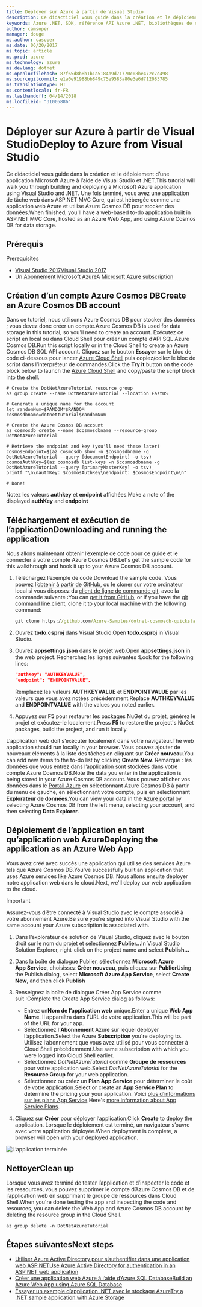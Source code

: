 ```yaml
---
title: Déployer sur Azure à partir de Visual Studio
description: Ce didacticiel vous guide dans la création et le déploiement d’une application Microsoft Azure à l’aide de Visual Studio et .NET.
keywords: Azure .NET, SDK, référence API Azure .NET, bibliothèques de classes .NET Azure
author: camsoper
manager: douge
ms.author: casoper
ms.date: 06/20/2017
ms.topic: article
ms.prod: azure
ms.technology: azure
ms.devlang: dotnet
ms.openlocfilehash: 87f65d8b8b1b1a5184b9d71770c08be472c7e498
ms.sourcegitcommit: e1a0e91988bb849c75e9583a80e3e6d712083785
ms.translationtype: HT
ms.contentlocale: fr-FR
ms.lasthandoff: 04/14/2018
ms.locfileid: "31005886"
---
```

# <a name="deploy-to-azure-from-visual-studio"></a><span data-ttu-id="18534-104">Déployer sur Azure à partir de Visual Studio</span><span class="sxs-lookup"><span data-stu-id="18534-104">Deploy to Azure from Visual Studio</span></span>

<span data-ttu-id="18534-105">Ce didacticiel vous guide dans la création et le déploiement d’une application Microsoft Azure à l’aide de Visual Studio et .NET.</span><span class="sxs-lookup"><span data-stu-id="18534-105">This tutorial will walk you through building and deploying a Microsoft Azure application using Visual Studio and .NET.</span></span>  <span data-ttu-id="18534-106">Une fois terminé, vous avez une application de tâche web dans ASP.NET MVC Core, qui est hébergée comme une application web Azure et utilise Azure Cosmos DB pour stocker des données.</span><span class="sxs-lookup"><span data-stu-id="18534-106">When finished, you'll have a web-based to-do application built in ASP.NET MVC Core, hosted as an Azure Web App, and using Azure Cosmos DB for data storage.</span></span>

## <a name="prerequisites"></a><span data-ttu-id="18534-107">Prérequis
</span><span class="sxs-lookup"><span data-stu-id="18534-107">Prerequisites</span></span>

* [<span data-ttu-id="18534-108">Visual Studio 2017</span><span class="sxs-lookup"><span data-stu-id="18534-108">Visual Studio 2017</span></span>](https://www.visualstudio.com/downloads/)
* <span data-ttu-id="18534-109">Un [Abonnement Microsoft Azure](https://azure.microsoft.com/free/)</span><span class="sxs-lookup"><span data-stu-id="18534-109">A [Microsoft Azure subscription](https://azure.microsoft.com/free/)</span></span>

## <a name="create-an-azure-cosmos-db-account"></a><span data-ttu-id="18534-110">Création d’un compte Azure Cosmos DB</span><span class="sxs-lookup"><span data-stu-id="18534-110">Create an Azure Cosmos DB account</span></span>

<span data-ttu-id="18534-111">Dans ce tutoriel, nous utilisons Azure Cosmos DB pour stocker des données ; vous devez donc créer un compte.</span><span class="sxs-lookup"><span data-stu-id="18534-111">Azure Cosmos DB is used for data storage in this tutorial, so you'll need to create an account.</span></span>  <span data-ttu-id="18534-112">Exécutez ce script en local ou dans Cloud Shell pour créer un compte d’API SQL Azure Cosmos DB.</span><span class="sxs-lookup"><span data-stu-id="18534-112">Run this script locally or in the Cloud Shell to create an Azure Cosmos DB SQL API account.</span></span>  <span data-ttu-id="18534-113">Cliquez sur le bouton **Essayer** sur le bloc de code ci-dessous pour lancer [Azure Cloud Shell](/azure/cloud-shell/) puis copiez/collez le bloc de script dans l’interpréteur de commandes.</span><span class="sxs-lookup"><span data-stu-id="18534-113">Click the **Try it** button on the code block below to launch the [Azure Cloud Shell](/azure/cloud-shell/) and copy/paste the script block into the shell.</span></span>

```azurecli-interactive
# Create the DotNetAzureTutorial resource group
az group create --name DotNetAzureTutorial --location EastUS

# Generate a unique name for the account
let randomNum=$RANDOM*$RANDOM
cosmosdbname=dotnettutorial$randomNum

# Create the Azure Cosmos DB account
az cosmosdb create --name $cosmosdbname --resource-group DotNetAzureTutorial

# Retrieve the endpoint and key (you'll need these later)
cosmosEndpoint=$(az cosmosdb show -n $cosmosdbname -g DotNetAzureTutorial --query [documentEndpoint] -o tsv)
cosmosAuthKey=$(az cosmosdb list-keys -n $cosmosdbname -g DotNetAzureTutorial --query [primaryMasterKey] -o tsv)
printf "\n\nauthKey: $cosmosAuthKey\nendpoint: $cosmosEndpoint\n\n"

# Done!

```

<span data-ttu-id="18534-114">Notez les valeurs **authkey** et **endpoint** affichées.</span><span class="sxs-lookup"><span data-stu-id="18534-114">Make a note of the displayed **authKey** and **endpoint**</span></span> 

## <a name="downloading-and-running-the-application"></a><span data-ttu-id="18534-115">Téléchargement et exécution de l’application</span><span class="sxs-lookup"><span data-stu-id="18534-115">Downloading and running the application</span></span>

<span data-ttu-id="18534-116">Nous allons maintenant obtenir l’exemple de code pour ce guide et le connecter à votre compte Azure Cosmos DB.</span><span class="sxs-lookup"><span data-stu-id="18534-116">Let's get the sample code for this walkthrough and hook it up to your Azure Cosmos DB account.</span></span>

1. <span data-ttu-id="18534-117">Téléchargez l’exemple de code.</span><span class="sxs-lookup"><span data-stu-id="18534-117">Download the sample code.</span></span>  <span data-ttu-id="18534-118">Vous pouvez [l’obtenir à partir de GitHub](https://github.com/Azure-Samples/dotnet-cosmosdb-quickstart/), ou le cloner sur votre ordinateur local si vous disposez du [client de ligne de commande git](https://git-scm.com/), avec la commande suivante :</span><span class="sxs-lookup"><span data-stu-id="18534-118">You can [get it from GitHub](https://github.com/Azure-Samples/dotnet-cosmosdb-quickstart/), or if you have the [git command line client](https://git-scm.com/), clone it to your local machine with the following command:</span></span>

    ```cmd
    git clone https://github.com/Azure-Samples/dotnet-cosmosdb-quickstart
    ```

2. <span data-ttu-id="18534-119">Ouvrez **todo.csproj** dans Visual Studio.</span><span class="sxs-lookup"><span data-stu-id="18534-119">Open **todo.csproj** in Visual Studio.</span></span>

3. <span data-ttu-id="18534-120">Ouvrez **appsettings.json** dans le projet web.</span><span class="sxs-lookup"><span data-stu-id="18534-120">Open **appsettings.json** in the web project.</span></span>  <span data-ttu-id="18534-121">Recherchez les lignes suivantes :</span><span class="sxs-lookup"><span data-stu-id="18534-121">Look for the following lines:</span></span>

    ```json
    "authKey": "AUTHKEYVALUE",
    "endpoint": "ENDPOINTVALUE",
    ```
    <span data-ttu-id="18534-122">Remplacez les valeurs **AUTHKEYVALUE** et **ENDPOINTVALUE** par les valeurs que vous avez notées précédemment.</span><span class="sxs-lookup"><span data-stu-id="18534-122">Replace **AUTHKEYVALUE** and **ENDPOINTVALUE** with the values you noted earlier.</span></span>

4. <span data-ttu-id="18534-123">Appuyez sur **F5** pour restaurer les packages NuGet du projet, générez le projet et exécutez-le localement.</span><span class="sxs-lookup"><span data-stu-id="18534-123">Press **F5** to restore the project's NuGet packages, build the project, and run it locally.</span></span>

<span data-ttu-id="18534-124">L’application web doit s’exécuter localement dans votre navigateur.</span><span class="sxs-lookup"><span data-stu-id="18534-124">The web application should run locally in your browser.</span></span>  <span data-ttu-id="18534-125">Vous pouvez ajouter de nouveaux éléments à la liste des tâches en cliquant sur **Créer nouveau**.</span><span class="sxs-lookup"><span data-stu-id="18534-125">You can add new items to the to-do list by clicking **Create New**.</span></span>  <span data-ttu-id="18534-126">Remarque : les données que vous entrez dans l’application sont stockées dans votre compte Azure Cosmos DB.</span><span class="sxs-lookup"><span data-stu-id="18534-126">Note the data you enter in the application is being stored in your Azure Cosmos DB account.</span></span>  <span data-ttu-id="18534-127">Vous pouvez afficher vos données dans le [Portail Azure](https://portal.azure.com) en sélectionnant Azure Cosmos DB à partir du menu de gauche, en sélectionnant votre compte, puis en sélectionnant **Explorateur de données**.</span><span class="sxs-lookup"><span data-stu-id="18534-127">You can view your data in the [Azure portal](https://portal.azure.com) by selecting Azure Cosmos DB from the left menu, selecting your account, and then selecting **Data Explorer**.</span></span>

## <a name="deploying-the-application-as-an-azure-web-app"></a><span data-ttu-id="18534-128">Déploiement de l’application en tant qu’application web Azure</span><span class="sxs-lookup"><span data-stu-id="18534-128">Deploying the application as an Azure Web App</span></span>

<span data-ttu-id="18534-129">Vous avez créé avec succès une application qui utilise des services Azure tels que Azure Cosmos DB.</span><span class="sxs-lookup"><span data-stu-id="18534-129">You've successfully built an application that uses Azure services like Azure Cosmos DB.</span></span>  <span data-ttu-id="18534-130">Nous allons ensuite déployer notre application web dans le cloud.</span><span class="sxs-lookup"><span data-stu-id="18534-130">Next, we'll deploy our web application to the cloud.</span></span>

> [!IMPORTANT]
> <span data-ttu-id="18534-131">Assurez-vous d’être connecté à Visual Studio avec le compte associé à votre abonnement Azure.</span><span class="sxs-lookup"><span data-stu-id="18534-131">Be sure you're signed into Visual Studio with the same account your Azure subscription is associated with.</span></span>

1. <span data-ttu-id="18534-132">Dans l’explorateur de solution de Visual Studio, cliquez avec le bouton droit sur le nom du projet et sélectionnez **Publier...**</span><span class="sxs-lookup"><span data-stu-id="18534-132">In Visual Studio Solution Explorer, right-click on the project name and select **Publish...**</span></span>

2. <span data-ttu-id="18534-133">Dans la boîte de dialogue Publier, sélectionnez **Microsoft Azure App Service**, choisissez **Créer nouveau**, puis cliquez sur **Publier**</span><span class="sxs-lookup"><span data-stu-id="18534-133">Using the Publish dialog, select **Microsoft Azure App Service**, select **Create New**, and then click **Publish**</span></span>

3. <span data-ttu-id="18534-134">Renseignez la boîte de dialogue Créer App Service comme suit :</span><span class="sxs-lookup"><span data-stu-id="18534-134">Complete the Create App Service dialog as follows:</span></span>

    * <span data-ttu-id="18534-135">Entrez un**Nom de l’application web** unique.</span><span class="sxs-lookup"><span data-stu-id="18534-135">Enter a unique **Web App Name**.</span></span>  <span data-ttu-id="18534-136">Il apparaîtra dans l’URL de votre application.</span><span class="sxs-lookup"><span data-stu-id="18534-136">This will be part of the URL for your app.</span></span>
    * <span data-ttu-id="18534-137">Sélectionnez l’**Abonnement** Azure sur lequel déployer l’application.</span><span class="sxs-lookup"><span data-stu-id="18534-137">Select the Azure **Subscription** you're deploying to.</span></span>  <span data-ttu-id="18534-138">Utilisez l’abonnement que vous avez utilisé pour vous connecter à Cloud Shell précédemment.</span><span class="sxs-lookup"><span data-stu-id="18534-138">Use same subscription with which you were logged into Cloud Shell earlier.</span></span>
    * <span data-ttu-id="18534-139">Sélectionnez *DotNetAzureTutorial* comme **Groupe de ressources** pour votre application web.</span><span class="sxs-lookup"><span data-stu-id="18534-139">Select *DotNetAzureTutorial* for the **Resource Group** for your web application.</span></span>
    * <span data-ttu-id="18534-140">Sélectionnez ou créez un **Plan App Service** pour déterminer le coût de votre application.</span><span class="sxs-lookup"><span data-stu-id="18534-140">Select or create an **App Service Plan** to determine the pricing your your application.</span></span>  <span data-ttu-id="18534-141">Voici [plus d’informations sur les plans App Service](/azure/app-service/azure-web-sites-web-hosting-plans-in-depth-overview).</span><span class="sxs-lookup"><span data-stu-id="18534-141">Here's [more information about App Service Plans](/azure/app-service/azure-web-sites-web-hosting-plans-in-depth-overview).</span></span>

4. <span data-ttu-id="18534-142">Cliquez sur **Créer** pour déployer l’application.</span><span class="sxs-lookup"><span data-stu-id="18534-142">Click **Create** to deploy the application.</span></span>  <span data-ttu-id="18534-143">Lorsque le déploiement est terminé, un navigateur s’ouvre avec votre application déployée.</span><span class="sxs-lookup"><span data-stu-id="18534-143">When deployment is complete, a browser will open with your deployed application.</span></span>

![L’application terminée](./media/dotnet-quickstart/todo.png)

## <a name="clean-up"></a><span data-ttu-id="18534-145">Nettoyer</span><span class="sxs-lookup"><span data-stu-id="18534-145">Clean up</span></span>

<span data-ttu-id="18534-146">Lorsque vous avez terminé de tester l’application et d’inspecter le code et les ressources, vous pouvez supprimer le compte d’Azure Cosmos DB et de l’application web en supprimant le groupe de ressources dans Cloud Shell.</span><span class="sxs-lookup"><span data-stu-id="18534-146">When you're done testing the app and inspecting the code and resources, you can delete the Web App and Azure Cosmos DB account by deleting the resource group in the Cloud Shell.</span></span>

```azurecli-interactive
az group delete -n DotNetAzureTutorial
```

## <a name="next-steps"></a><span data-ttu-id="18534-147">Étapes suivantes</span><span class="sxs-lookup"><span data-stu-id="18534-147">Next steps</span></span>

* [<span data-ttu-id="18534-148">Utiliser Azure Active Directory pour s’authentifier dans une application web ASP.NET</span><span class="sxs-lookup"><span data-stu-id="18534-148">Use Azure Active Directory for authentication in an ASP.NET web application</span></span>](/azure/active-directory/develop/active-directory-devquickstarts-webapp-dotnet)
* [<span data-ttu-id="18534-149">Créer une application web Azure à l’aide d’Azure SQL Database</span><span class="sxs-lookup"><span data-stu-id="18534-149">Build an Azure Web App using Azure SQL Database</span></span>](/azure/app-service-web/web-sites-dotnet-get-started)
* [<span data-ttu-id="18534-150">Essayer un exemple d’application .NET avec le stockage Azure</span><span class="sxs-lookup"><span data-stu-id="18534-150">Try a .NET sample application with Azure Storage</span></span>](/azure/storage/storage-samples-dotnet)


